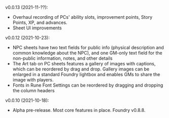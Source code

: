 v0.0.13 (2021-11-??):

- Overhaul recording of PCs' ability slots, improvement points, Story Points, XP, and advances.
- Sheet UI improvements

v0.0.12 (2021-10-23):
  
  - NPC sheets have two text fields for public info (physical description and common knowledge about the NPC), and one GM-only text field for the non-public information, notes, and other details
  - The Art tab on PC sheets features a gallery of images with captions, which can be reordered by drag and drop. Gallery images can be enlarged in a standard Foundry lightbox and enables GMs to share the image with players.
  - Fonts in Rune Font Settings can be reordered by dragging and dropping the column headers

v0.0.10 (2021-10-18):

  - Alpha pre-release. Most core features in place. Foundry v0.8.8.
